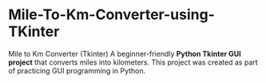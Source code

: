 # Mile-To-Km-Converter-using-TKinter
Mile to Km Converter (Tkinter)  A beginner-friendly **Python Tkinter GUI project** that converts miles into kilometers.   This project was created as part of practicing GUI programming in Python.
